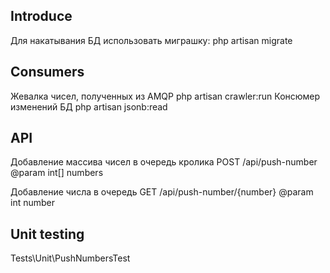 ## Introduce
Для накатывания БД использовать миграшку:
php artisan migrate

## Consumers
Жевалка чисел, полученных из AMQP
php artisan crawler:run
Консюмер изменений БД
php artisan jsonb:read

## API
Добавление массива чисел в очередь кролика
POST /api/push-number
@param int[] numbers

Добавление числа в очередь
GET /api/push-number/{number}
@param int number

## Unit testing
Tests\Unit\PushNumbersTest
